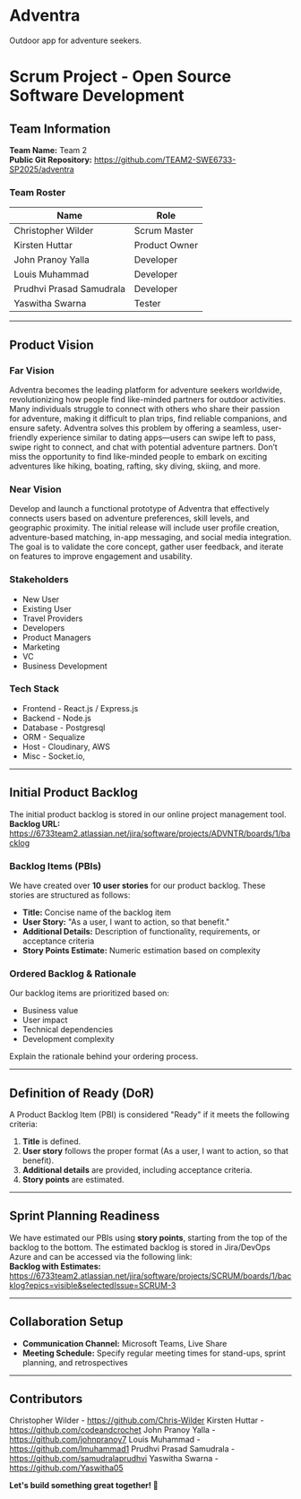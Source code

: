 # Adventra
Outdoor app for adventure seekers.

# Scrum Project - Open Source Software Development

## Team Information
**Team Name:** Team 2  
**Public Git Repository:** https://github.com/TEAM2-SWE6733-SP2025/adventra  

### Team Roster
| Name | Role |
|------|------|
| Christopher Wilder | Scrum Master |
| Kirsten Huttar | Product Owner |
| John Pranoy Yalla | Developer |
| Louis Muhammad | Developer |
| Prudhvi Prasad Samudrala | Developer |
| Yaswitha Swarna | Tester |

---

## Product Vision

### **Far Vision**
Adventra becomes the leading platform for adventure seekers worldwide, revolutionizing how people find like-minded 
partners for outdoor activities. Many individuals struggle to connect with others who share their passion for adventure, 
making it difficult to plan trips, find reliable companions, and ensure safety. Adventra solves this problem by offering 
a seamless, user-friendly experience similar to dating apps—users can swipe left to pass, swipe right to connect, and chat 
with potential adventure partners.  Don’t miss the opportunity to find like-minded people to embark on exciting adventures 
like hiking, boating, rafting, sky diving, skiing, and more.
### **Near Vision**
Develop and launch a functional prototype of Adventra that effectively connects users based on adventure preferences, skill 
levels, and geographic proximity. The initial release will include user profile creation, adventure-based matching, in-app 
messaging, and social media integration. The goal is to validate the core concept, gather user feedback, and iterate on features to improve engagement and usability.

### **Stakeholders**
- New User
- Existing User
- Travel Providers
- Developers
- Product Managers
- Marketing
- VC
- Business Development

### **Tech Stack**
- Frontend - React.js / Express.js 
- Backend  - Node.js
- Database - Postgresql
- ORM      - Sequalize
- Host     - Cloudinary, AWS
- Misc     - Socket.io, 

---

## Initial Product Backlog
The initial product backlog is stored in our online project management tool.  
**Backlog URL:** https://6733team2.atlassian.net/jira/software/projects/ADVNTR/boards/1/backlog

### **Backlog Items (PBIs)**
We have created over **10 user stories** for our product backlog. These stories are structured as follows:
- **Title:** Concise name of the backlog item
- **User Story:** "As a user, I want to action, so that benefit."
- **Additional Details:** Description of functionality, requirements, or acceptance criteria
- **Story Points Estimate:** Numeric estimation based on complexity

### **Ordered Backlog & Rationale**
Our backlog items are prioritized based on:
- Business value
- User impact
- Technical dependencies
- Development complexity

Explain the rationale behind your ordering process.

---

## Definition of Ready (DoR)
A Product Backlog Item (PBI) is considered "Ready" if it meets the following criteria:
1. **Title** is defined.
2. **User story** follows the proper format (As a user, I want to action, so that benefit).
3. **Additional details** are provided, including acceptance criteria.
4. **Story points** are estimated.

---

## Sprint Planning Readiness
We have estimated our PBIs using **story points**, starting from the top of the backlog to the bottom. The estimated backlog is stored in Jira/DevOps Azure and can be accessed via the following link:  
**Backlog with Estimates:** https://6733team2.atlassian.net/jira/software/projects/SCRUM/boards/1/backlog?epics=visible&selectedIssue=SCRUM-3

---

## Collaboration Setup
- **Communication Channel:** Microsoft Teams, Live Share
- **Meeting Schedule:** Specify regular meeting times for stand-ups, sprint planning, and retrospectives

---

## Contributors
Christopher Wilder - https://github.com/Chris-Wilder
Kirsten Huttar - https://github.com/codeandcrochet
John Pranoy Yalla - https://github.com/johnpranoy7
Louis Muhammad - https://github.com/lmuhammad1
Prudhvi Prasad Samudrala - https://github.com/samudralaprudhvi
Yaswitha Swarna - https://github.com/Yaswitha05


**Let's build something great together! 🚀**
